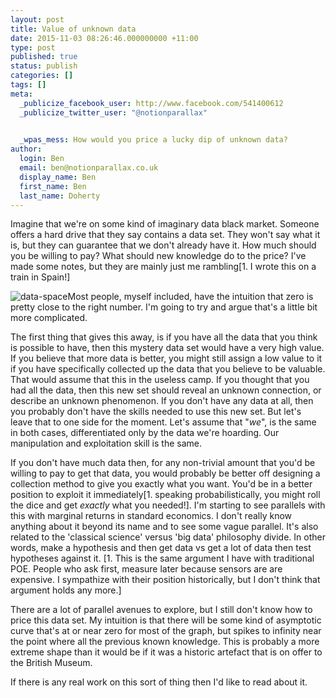 ```yaml
---
layout: post
title: Value of unknown data
date: 2015-11-03 08:26:46.000000000 +11:00
type: post
published: true
status: publish
categories: []
tags: []
meta:
  _publicize_facebook_user: http://www.facebook.com/541400612
  _publicize_twitter_user: "@notionparallax"
  

  _wpas_mess: How would you price a lucky dip of unknown data?
author:
  login: Ben
  email: ben@notionparallax.co.uk
  display_name: Ben
  first_name: Ben
  last_name: Doherty
---
```

<p>Imagine that we're on some kind of imaginary data black market. Someone offers a hard drive that they say contains a data set. They won't say what it is, but they can guarantee that we don't already have it. How much should you be willing to pay? What should new knowledge do to the price? I've made some notes, but they are mainly just me rambling[1. I wrote this on a train in Spain!]<!--more--></p>
<p><img class="alignright size-full wp-image-2289" src="{{ site.baseurl }}/assets/data-space.png" alt="data-space" />Most people, myself included, have the intuition that zero is pretty close to the right number. I'm going to try and argue that's a little bit more complicated.</p>
<p>The first thing that gives this away, is if you have all the data that you think is possible to have, then this mystery data set would have a very high value. If you believe that more data is better, you might still assign a low value to it if you have specifically collected up the data that you believe to be valuable. That would assume that this in the useless camp. If you thought that you had all the data, then this new set should reveal an unknown connection, or describe an unknown phenomenon. If you don't have any data at all, then you probably don't have the skills needed to use this new set. But let's leave that to one side for the moment. Let's assume that "<em>we</em>", is the same in both cases, differentiated only by the data we're hoarding. Our manipulation and exploitation skill is the same.</p>
<p>If you don't have much data then, for any non-trivial amount that you'd be willing to pay to get that data, you would probably be better off designing a collection method to give you exactly what you want. You'd be in a better position to exploit it immediately[1. speaking probabilistically, you might roll the dice and get <em>exactly </em>what you needed!]. I'm starting to see parallels with this with marginal returns in standard economics. I don't really know anything about it beyond its name and to see some vague parallel. It's also related to the 'classical science' versus 'big data' philosophy divide. In other words, make a hypothesis and then get data vs get a lot of data then test hypotheses against it. [1. This is the same argument I have with traditional POE. People who ask first, measure later because sensors are are expensive. I sympathize with their position historically, but I don't think that argument holds any more.]</p>
<p>There are a lot of parallel avenues to explore, but I still don't know how to price this data set. My intuition is that there will be some kind of asymptotic curve that's at or near zero for most of the graph, but spikes to infinity near the point where all the previous known knowledge. This is probably a more extreme shape than it would be if it was a historic artefact that is on offer to the British Museum.</p>
<p>If there is any real work on this sort of thing then I'd like to read about it.</p>
